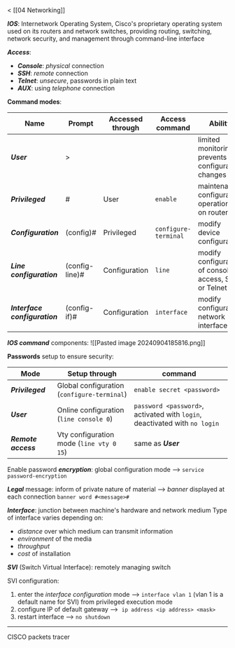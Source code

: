 < [[04 Networking]]

***IOS***: Internetwork Operating System, Cisco's proprietary operating system used on its routers and network switches, providing routing, switching, network security, and management through command-line interface

***Access***:
- ***Console***: *physical* connection
- ***SSH***: *remote* connection
- ***Telnet***: *unsecure*, passwords in plain text
- ***AUX***: using *telephone* connection

**Command modes**:

| Name                          | Prompt         | Accessed through | Access command       | Ability                                               |
| ----------------------------- | -------------- | ---------------- | -------------------- | ----------------------------------------------------- |
| ***User***                    | >              |                  |                      | limited monitoring, prevents configuration changes    |
| ***Privileged***              | #              | User             | `enable`             | maintenance, configuration operations on router       |
| ***Configuration***           | (config)#      | Privileged       | `configure-terminal` | modify device configuration                           |
| ***Line configuration***      | (config-line)# | Configuration    | `line`               | modify configuration of console access, SSH or Telnet |
| ***Interface configuration*** | (config-if)#   | Configuration    | `interface`          | modify configuration network interfaces               |

***IOS command*** components:
![[Pasted image 20240904185816.png]]


**Passwords** setup to ensure security:

| Mode                | Setup through                               | command                                                                    |
| ------------------- | ------------------------------------------- | -------------------------------------------------------------------------- |
| ***Privileged***    | Global configuration (`configure-terminal`) | `enable secret <password>`                                                 |
| ***User***          | Online configuration (`line console 0`)     | `password <password>`, activated with `login`, deactivated with `no login` |
| ***Remote access*** | Vty configuration mode (`line vty 0 15`)    | same as ***User***                                                         |

Enable password ***encryption***: global configuration mode --> `service password-encryption`

***Legal*** message: inform of private nature of material --> *banner* displayed at each connection `banner word #<message>#`

***Interface***: junction between machine's hardware and network medium
Type of interface varies depending on:
- *distance* over which medium can transmit information
- *environment* of the media
- *throughput*
- *cost* of installation

***SVI*** (Switch Virtual Interface): remotely managing switch

SVI configuration: 
1. enter the *interface configuration* mode --> `interface vlan 1` (vlan 1 is a default name for SVI) from privileged execution mode
2. configure IP of default gateway -->  `ip address <ip address> <mask>`
3. restart interface --> `no shutdown`
___
CISCO packets tracer
